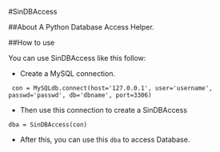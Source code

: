 #SinDBAccess

##About
A Python Database Access Helper.

##How to use

You can use SinDBAccess like this follow:

* Create a MySQL connection.
<pre><code> con = MySQLdb.connect(host='127.0.0.1', user='username', passwd='passwd', db='dbname', port=3306)</code></pre>

* Then use this connection to create a SinDBAccess
<pre><code>dba = SinDBAccess(con)</code></pre>

* After this, you can use this <code>dba</code> to access Database.




